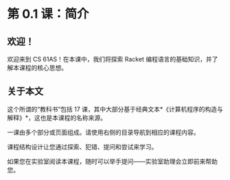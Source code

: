 # 第 0.1 课：简介

## 欢迎！

欢迎来到 CS 61AS！在本课中，我们将探索 Racket 编程语言的基础知识，并了解本课程的核心思想。

## 关于本文

这个所谓的“教科书”包括 17 课，其中大部分基于经典文本*《计算机程序的构造与解释》*，这也是本课程的名称来源。

一课由多个部分或页面组成。请使用右侧的目录导航到相应的课程内容。

课程结构设计让您通过探索、犯错、提问和尝试来学习。

如果您在实验室阅读本课程，随时可以举手提问——实验室助理会立即前来帮助您。
